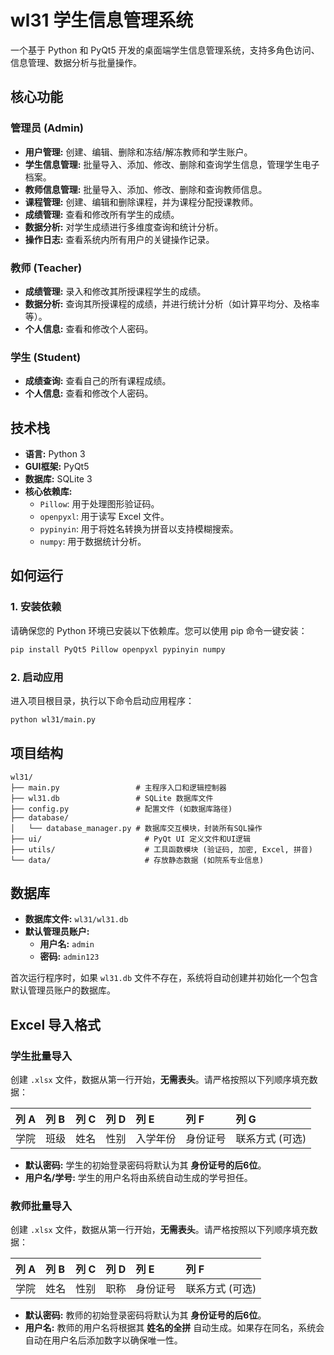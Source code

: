# wl31 学生信息管理系统

一个基于 Python 和 PyQt5 开发的桌面端学生信息管理系统，支持多角色访问、信息管理、数据分析与批量操作。

## 核心功能

### 管理员 (Admin)
- **用户管理:** 创建、编辑、删除和冻结/解冻教师和学生账户。
- **学生信息管理:** 批量导入、添加、修改、删除和查询学生信息，管理学生电子档案。
- **教师信息管理:** 批量导入、添加、修改、删除和查询教师信息。
- **课程管理:** 创建、编辑和删除课程，并为课程分配授课教师。
- **成绩管理:** 查看和修改所有学生的成绩。
- **数据分析:** 对学生成绩进行多维度查询和统计分析。
- **操作日志:** 查看系统内所有用户的关键操作记录。

### 教师 (Teacher)
- **成绩管理:** 录入和修改其所授课程学生的成绩。
- **数据分析:** 查询其所授课程的成绩，并进行统计分析（如计算平均分、及格率等）。
- **个人信息:** 查看和修改个人密码。

### 学生 (Student)
- **成绩查询:** 查看自己的所有课程成绩。
- **个人信息:** 查看和修改个人密码。

## 技术栈

- **语言:** Python 3
- **GUI框架:** PyQt5
- **数据库:** SQLite 3
- **核心依赖库:**
    - `Pillow`: 用于处理图形验证码。
    - `openpyxl`: 用于读写 Excel 文件。
    - `pypinyin`: 用于将姓名转换为拼音以支持模糊搜索。
    - `numpy`: 用于数据统计分析。

## 如何运行

### 1. 安装依赖

请确保您的 Python 环境已安装以下依赖库。您可以使用 pip 命令一键安装：

```bash
pip install PyQt5 Pillow openpyxl pypinyin numpy
```

### 2. 启动应用

进入项目根目录，执行以下命令启动应用程序：

```bash
python wl31/main.py
```

## 项目结构

```
wl31/
├── main.py                 # 主程序入口和逻辑控制器
├── wl31.db                 # SQLite 数据库文件
├── config.py               # 配置文件 (如数据库路径)
├── database/
│   └── database_manager.py # 数据库交互模块，封装所有SQL操作
├── ui/                       # PyQt UI 定义文件和UI逻辑
├── utils/                    # 工具函数模块 (验证码, 加密, Excel, 拼音)
└── data/                     # 存放静态数据 (如院系专业信息)
```

## 数据库

- **数据库文件:** `wl31/wl31.db`
- **默认管理员账户:**
    - **用户名:** `admin`
    - **密码:** `admin123`

首次运行程序时，如果 `wl31.db` 文件不存在，系统将自动创建并初始化一个包含默认管理员账户的数据库。

## Excel 导入格式

### 学生批量导入

创建 `.xlsx` 文件，数据从第一行开始，**无需表头**。请严格按照以下列顺序填充数据：

| 列 A | 列 B | 列 C | 列 D | 列 E | 列 F | 列 G |
| :--- | :--- | :--- | :--- | :--- | :--- | :--- |
| 学院 | 班级 | 姓名 | 性别 | 入学年份 | 身份证号 | 联系方式 (可选) |

- **默认密码:** 学生的初始登录密码将默认为其 **身份证号的后6位**。
- **用户名/学号:** 学生的用户名将由系统自动生成的学号担任。

### 教师批量导入

创建 `.xlsx` 文件，数据从第一行开始，**无需表头**。请严格按照以下列顺序填充数据：

| 列 A | 列 B | 列 C | 列 D | 列 E | 列 F |
| :--- | :--- | :--- | :--- | :--- | :--- |
| 学院 | 姓名 | 性别 | 职称 | 身份证号 | 联系方式 (可选) |

- **默认密码:** 教师的初始登录密码将默认为其 **身份证号的后6位**。
- **用户名:** 教师的用户名将根据其 **姓名的全拼** 自动生成。如果存在同名，系统会自动在用户名后添加数字以确保唯一性。